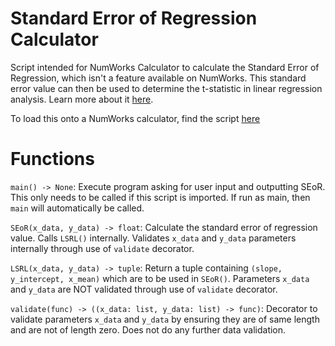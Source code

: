 # Standard Error of Regression Calculator

Script intended for NumWorks Calculator to calculate the Standard Error of Regression, which isn't a feature available on NumWorks. This standard error value can then be used to determine the t-statistic in linear regression analysis. Learn more about it [here](https://stattrek.com/regression/slope-test.aspx).

To load this onto a NumWorks calculator, find the script [here](https://my.numworks.com/python/ethanolchennault/seor)

# Functions

`main() -> None`: Execute program asking for user input and outputting SEoR. This only needs to be called if this script is imported. If run as main, then `main` will automatically be called.

`SEoR(x_data, y_data) -> float`:
Calculate the standard error of regression value. Calls `LSRL()` internally. Validates `x_data` and `y_data` parameters internally through use of `validate` decorator.

`LSRL(x_data, y_data) -> tuple`:
Return a tuple containing `(slope, y_intercept, x_mean)` which are to be used in `SEoR()`. Parameters `x_data` and `y_data` are NOT validated through use of `validate` decorator.

`validate(func) -> ((x_data: list, y_data: list) -> func)`:
Decorator to validate parameters `x_data` and `y_data` by ensuring they are of same length and are not of length zero. Does not do any further data validation.
